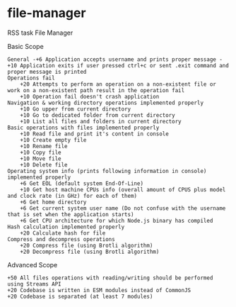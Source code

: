 # file-manager
RSS task File Manager

Basic Scope

    General -+6 Application accepts username and prints proper message -+10 Application exits if user pressed ctrl+c or sent .exit command and proper message is printed
    Operations fail
        +20 Attempts to perform an operation on a non-existent file or work on a non-existent path result in the operation fail
        +10 Operation fail doesn't crash application
    Navigation & working directory operations implemented properly
        +10 Go upper from current directory
        +10 Go to dedicated folder from current directory
        +10 List all files and folders in current directory
    Basic operations with files implemented properly
        +10 Read file and print it's content in console
        +10 Create empty file
        +10 Rename file
        +10 Copy file
        +10 Move file
        +10 Delete file
    Operating system info (prints following information in console) implemented properly
        +6 Get EOL (default system End-Of-Line)
        +10 Get host machine CPUs info (overall amount of CPUS plus model and clock rate (in GHz) for each of them)
        +6 Get home directory
        +6 Get current system user name (Do not confuse with the username that is set when the application starts)
        +6 Get CPU architecture for which Node.js binary has compiled
    Hash calculation implemented properly
        +20 Calculate hash for file
    Compress and decompress operations
        +20 Compress file (using Brotli algorithm)
        +20 Decompress file (using Brotli algorithm)

Advanced Scope

    +50 All files operations with reading/writing should be performed using Streams API
    +20 Codebase is written in ESM modules instead of CommonJS
    +20 Codebase is separated (at least 7 modules)
